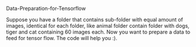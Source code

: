 Data-Preparation-for-Tensorflow

Suppose you have a folder that contains sub-folder with equal amount of images, identical for each folder, like animal folder contain folder with dogs, tiger and cat containing 60 images each. Now you want to prepare a data to feed for tensor flow. The code will help you :).